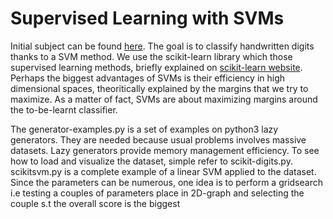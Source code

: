 # Supervised Learning with SVMs

Initial subject can be found [here](http://www.metz.supelec.fr//metz/personnel/frezza/ApprentissageNumerique/TP-MachineLearning/SupervisePy.html).
The goal is to classify handwritten digits thanks to a SVM method. We use the scikit-learn library which those supervised learning methods, briefly explained on [scikit-learn website](http://scikit-learn.org/stable/modules/svm.html).
Perhaps the biggest advantages of SVMs is their efficiency in high dimensional spaces, theoritically explained by the margins that we try to maximize. As a matter of fact, SVMs are about maximizing margins around the to-be-learnt classifier.

The generator-examples.py is a set of examples on python3 lazy generators. They are needed because usual problems involves massive datasets. Lazy generators provide memory management efficiency.
To see how to load and visualize the dataset, simple refer to scikit-digits.py.
scikitsvm.py is a complete example of a linear SVM  applied to the dataset.
Since the parameters can be numerous, one idea is to perform a gridsearch i.e testing a couples of parameters place in 2D-graph and selecting the couple s.t the overall score is the biggest